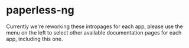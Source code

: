 # paperless-ng

Currently we're reworking these intropages for each app, please use the menu on the left to select other available documentation pages for each app, including this one.
